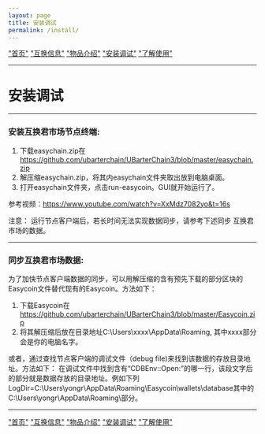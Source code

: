 ```yaml
---
layout: page
title: 安装调试
permalink: /install/
---
```


["首页"](https://ubarterchain.github.io/) ["互换信息"](/info/)  ["物品介绍"](/list/)   ["安装调试"](/install/)   ["了解使用"](/learn/) 

---

# 安装调试 #

---

### 安装互换君市场节点终端: ###

1. 下载easychain.zip在 https://github.com/ubarterchain/UBarterChain3/blob/master/easychain.zip
2. 解压缩easychain.zip，将其内easychain文件夹取出放到电脑桌面。
3. 打开easychain文件夹，点击run-easycoin。GUI就开始运行了。

参考视频：https://www.youtube.com/watch?v=XxMdz7082yo&t=16s

注意：
运行节点客户端后，若长时间无法实现数据同步，请参考下述同步 互换君市场的数据。

---

### 同步互换君市场数据: ### 

为了加快节点客户端数据的同步，可以用解压缩的含有预先下载的部分区块的Easycoin文件替代现有的Easycoin。方法如下：
1. 下载Easycoin在 https://github.com/ubarterchain/UBarterChain3/blob/master/Easycoin.zip 
2. 将其解压缩后放在目录地址C:\Users\xxxx\AppData\Roaming, 其中xxxx部分会是你的电脑名字。

或者，通过查找节点客户端的调试文件（debug file)来找到该数据的存放目录地址。方法如下：
在调试文件中找到含有“CDBEnv::Open:”的哪一行，该段文字后的部分就是数据存放的目录地址。例如下列LogDir=C:\Users\yongr\AppData\Roaming\Easycoin\wallets\database其中的C:\Users\yongr\AppData\Roaming\部分。

---

["首页"](https://ubarterchain.github.io/) ["互换信息"](/info/)  ["物品介绍"](/list/)   ["安装调试"](/install/)   ["了解使用"](/learn/) 
